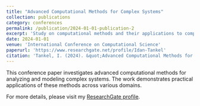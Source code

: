 ```yaml
---
title: "Advanced Computational Methods for Complex Systems"
collection: publications
category: conferences
permalink: /publication/2024-01-01-publication-2
excerpt: 'Study on computational methods and their applications to complex systems.'
date: 2024-01-01
venue: 'International Conference on Computational Science'
paperurl: 'https://www.researchgate.net/profile/Idan-Tankel'
citation: 'Tankel, I. (2024). &quot;Advanced Computational Methods for Complex Systems.&quot; <i>International Conference on Computational Science</i>.'
---
```


This conference paper investigates advanced computational methods for analyzing and modeling complex systems. The work demonstrates practical applications of these methods across various domains.

For more details, please visit my [ResearchGate profile](https://www.researchgate.net/profile/Idan-Tankel).
